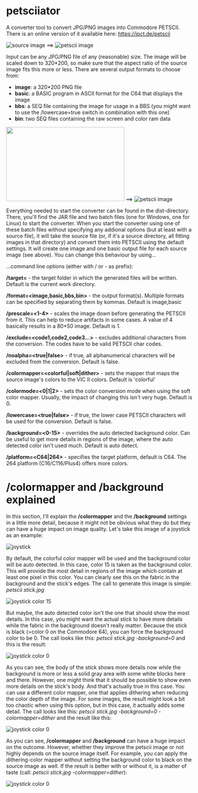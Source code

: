 # petsciiator
A converter tool to convert JPG/PNG images into Commodore PETSCII. There is an online version of it available here: https://jpct.de/petscii

![source image](https://github.com/EgonOlsen71/petsciiator/blob/master/examples/ninja.png)  ==>  ![petscii image](https://github.com/EgonOlsen71/petsciiator/blob/master/examples/petscii/ninja_petscii.png)


Input can be any JPG/PNG file of any (reasonable) size. The image will be scaled down to 320*200, so make sure that the aspect ratio of the source image fits this more or less.
There are several output formats to choose from:

* **image**: a 320*200 PNG file
* **basic**: a BASIC program in ASCII format for the C64 that displays the image
* **bbs**: a SEQ file containing the image for usage in a BBS (you might want to use the /lowercase=true switch in combination with this one)
* **bin**: two SEQ files containing the raw screen and color ram data

<img src="https://github.com/EgonOlsen71/petsciiator/blob/master/examples/pet4032-12.jpg" width="320" height="200">  ==>  ![petscii image](https://github.com/EgonOlsen71/petsciiator/blob/master/examples/petscii/pet4032-12_petscii.png)


Everything needed to start the converter can be found in the dist-directory. There, you'll find the JAR file and two batch files (one for Windows, one for Linux) to start the converter.
When you start the converter using one of these batch files without specifying any addional options (but at least with a source file), it will take the source file (or, if it's a source directory, all fitting images in that directory) and convert them into PETSCII using the default settings. It will create one image and one basic output file for each source image (see above). You can change this behaviour by using...

...command line options (either with / or - as prefix):

**/target=<target folder>** - the target folder in which the generated files will be written. Default is the current work directory.

**/format=<image,basic,bbs,bin>** - the output format(s). Multiple formats can be specified by separating them by kommas. Default is image,basic

**/prescale=<1-4>** - scales the image down before generating the PETSCII from it. This can help to reduce artifacts in some cases. A value of 4 basically results in a 80*50 image. Default is 1.

**/exclude=<code1,code2,code3...>** - excludes additional characters from the conversion. The codes have to be valid PETSCII char codes.

**/noalpha=<true|false>** - if true, all alphanumerical characters will be excluded from the conversion. Default is false.

**/colormapper=<colorful|soft|dither>** - sets the mapper that maps the source image's colors to the VIC II colors. Default is 'colorful'

**/colormode=<0|1|2>** - sets the color conversion mode when using the soft color mapper. Usually, the impact of changing this isn't very huge. Default is 0.

**/lowercase=<true|false>** - if true, the lower case PETSCII characters will be used for the conversion. Default is false.

**/background=<0-15>** - overrides the auto detected background color. Can be useful to get more details in regions of the image, where the auto detected color isn't used much. Default is auto detect.

**/platform=<C64|264>** - specifies the target platform, default is C64. The 264 platform (C16/C116/Plus4) offers more colors.



# /colormapper and /background explained

In this section, I'll explain the **/colormapper** and the **/background** settings in a little more detail, because it might not be obvious what they do but they can have a huge impact on image quality. Let's take this image of a joystick as an example:

![joystick](https://jpct.de/pix/joystick/stick.jpg)

By default, the colorful color mapper will be used and the background color will be auto detected. In this case, color 15 is taken as the background color. This will provide the most detail in regions of the image which contain at least one pixel in this color. You can clearly see this on the fabric in the background and the stick's edges. The call to generate this image is simple: *petscii stick.jpg*

![joystick color 15](https://jpct.de/pix/joystick/stick_15.png)

But maybe, the auto detected color isn't the one that should show the most details. In this case, you might want the actual stick to have more details while the fabric in the background doesn't really matter. Because the stick is black (=color 0 on the Commodore 64), you can force the background color to be 0. The call looks like this: *petscii stick.jpg -background=0* and this is the result:

![joystick color 0](https://jpct.de/pix/joystick/stick_0.png)

As you can see, the body of the stick shows more details now while the background is more or less a solid gray area with some white blocks here and there. However, one might think that it should be possible to show even more details on the stick's body. And that's actually true in this case. You can use a different color mapper, one that applies dithering when reducing the color depth of the image. For some images, the result might look a bit too chaotic when using this option, but in this case, it actually adds some detail. The call looks like this: *petscii stick.jpg -background=0 -colormapper=dither* and the result like this:

![joystick color 0](https://jpct.de/pix/joystick/stick_dither_0.png)

As you can see, **/colormapper** and **/background** can have a huge impact on the outcome. However, whether they improve the petscii image or not highly depends on the source image itself. For example, you can apply the dithering-color mapper without setting the background color to black on the source image as well. If the result is better with or without it, is a matter of taste (call: *petscii stick.jpg -colormapper=dither*):

![joystick color 0](https://jpct.de/pix/joystick/stick_dither.png)
